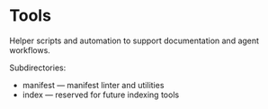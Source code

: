 # Tools

Helper scripts and automation to support documentation and agent workflows.

Subdirectories:

- manifest — manifest linter and utilities
- index — reserved for future indexing tools
